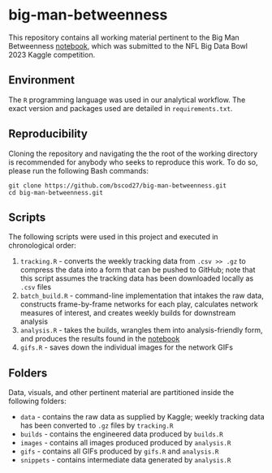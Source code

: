 # big-man-betweenness
This repository contains all working material pertinent to the Big Man Betweenness [notebook](https://www.kaggle.com/code/brunoscodari/big-man-betweenness-bmb), which was submitted to the NFL Big Data Bowl 2023 Kaggle competition. 

## Environment
The `R` programming language was used in our analytical workflow. The exact version and packages used are detailed in `requirements.txt`. 

## Reproducibility
Cloning the repository and navigating the the root of the working directory is recommended for anybody who seeks to reproduce this work. To do so, please run the following Bash commands: 
```
git clone https://github.com/bscod27/big-man-betweenness.git
cd big-man-betweenness.git
``` 
## Scripts
The following scripts were used in this project and executed in chronological order: 
1. `tracking.R` - converts the weekly tracking data from `.csv >> .gz` to compress the data into a form that can be pushed to GitHub; note that this script assumes the tracking data has been downloaded locally as `.csv` files
2. `batch_build.R` - command-line implementation that intakes the raw data, constructs frame-by-frame networks for each play, calculates network measures of interest, and creates weekly builds for downstream analysis 
3. `analysis.R` - takes the builds, wrangles them into analysis-friendly form, and produces the results found in the [notebook](https://www.kaggle.com/code/brunoscodari/big-man-betweenness-bmb)
4. `gifs.R` - saves down the individual images for the network GIFs

## Folders
Data, visuals, and other pertinent material are partitioned inside the following folders:
- `data` - contains the raw data as supplied by Kaggle; weekly tracking data has been converted to `.gz` files by `tracking.R`
- `builds` - contains the engineered data produced by `builds.R`
- `images` - contains all images produced produced by `analysis.R` 
- `gifs` - contains all GIFs produced by `gifs.R` and `analysis.R`
- `snippets` - contains intermediate data generated by `analysis.R`
